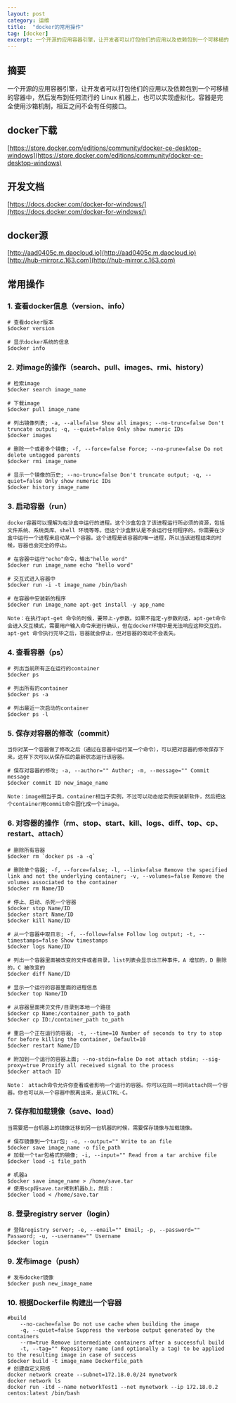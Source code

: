 ```yaml
---
layout: post
category: 运维
title:  "docker的常用操作"
tag: [docker]
excerpt: 一个开源的应用容器引擎，让开发者可以打包他们的应用以及依赖包到一个可移植的容器中，然后发布到任何流行的 Linux 机器上，也可以实现虚拟化。容器是完全使用沙箱机制，相互之间不会有任何接口。
---
```


## 摘要

一个开源的应用容器引擎，让开发者可以打包他们的应用以及依赖包到一个可移植的容器中，然后发布到任何流行的 Linux 机器上，也可以实现虚拟化。容器是完全使用沙箱机制，相互之间不会有任何接口。

## docker下载

[https://store.docker.com/editions/community/docker-ce-desktop-windows](https://store.docker.com/editions/community/docker-ce-desktop-windows)

## 开发文档

[https://docs.docker.com/docker-for-windows/](https://docs.docker.com/docker-for-windows/)

## docker源

[http://aad0405c.m.daocloud.io](http://aad0405c.m.daocloud.io)
[http://hub-mirror.c.163.com](http://hub-mirror.c.163.com)

## 常用操作

### 1. 查看docker信息（version、info）

```shell
# 查看docker版本
$docker version

# 显示docker系统的信息
$docker info
```

### 2. 对image的操作（search、pull、images、rmi、history）

```shell
# 检索image
$docker search image_name

# 下载image
$docker pull image_name

# 列出镜像列表; -a, --all=false Show all images; --no-trunc=false Don't truncate output; -q, --quiet=false Only show numeric IDs
$docker images

# 删除一个或者多个镜像; -f, --force=false Force; --no-prune=false Do not delete untagged parents
$docker rmi image_name

# 显示一个镜像的历史; --no-trunc=false Don't truncate output; -q, --quiet=false Only show numeric IDs
$docker history image_name
```

### 3. 启动容器（run）

```shell
docker容器可以理解为在沙盒中运行的进程。这个沙盒包含了该进程运行所必须的资源，包括文件系统、系统类库、shell 环境等等。但这个沙盒默认是不会运行任何程序的。你需要在沙盒中运行一个进程来启动某一个容器。这个进程是该容器的唯一进程，所以当该进程结束的时候，容器也会完全的停止。

# 在容器中运行"echo"命令，输出"hello word"
$docker run image_name echo "hello word"

# 交互式进入容器中
$docker run -i -t image_name /bin/bash

# 在容器中安装新的程序
$docker run image_name apt-get install -y app_name

Note：在执行apt-get 命令的时候，要带上-y参数。如果不指定-y参数的话，apt-get命令会进入交互模式，需要用户输入命令来进行确认，但在docker环境中是无法响应这种交互的。apt-get 命令执行完毕之后，容器就会停止，但对容器的改动不会丢失。
```

### 4. 查看容器（ps）

```shell
# 列出当前所有正在运行的container
$docker ps

# 列出所有的container
$docker ps -a

# 列出最近一次启动的container
$docker ps -l
```

### 5. 保存对容器的修改（commit）

```shell
当你对某一个容器做了修改之后（通过在容器中运行某一个命令），可以把对容器的修改保存下来，这样下次可以从保存后的最新状态运行该容器。

# 保存对容器的修改; -a, --author="" Author; -m, --message="" Commit message
$docker commit ID new_image_name

Note：image相当于类，container相当于实例，不过可以动态给实例安装新软件，然后把这个container用commit命令固化成一个image。
```

### 6. 对容器的操作（rm、stop、start、kill、logs、diff、top、cp、restart、attach）

```shell
# 删除所有容器
$docker rm `docker ps -a -q`

# 删除单个容器; -f, --force=false; -l, --link=false Remove the specified link and not the underlying container; -v, --volumes=false Remove the volumes associated to the container
$docker rm Name/ID

# 停止、启动、杀死一个容器
$docker stop Name/ID
$docker start Name/ID
$docker kill Name/ID

# 从一个容器中取日志; -f, --follow=false Follow log output; -t, --timestamps=false Show timestamps
$docker logs Name/ID

# 列出一个容器里面被改变的文件或者目录，list列表会显示出三种事件，A 增加的，D 删除的，C 被改变的
$docker diff Name/ID

# 显示一个运行的容器里面的进程信息
$docker top Name/ID

# 从容器里面拷贝文件/目录到本地一个路径
$docker cp Name:/container_path to_path
$docker cp ID:/container_path to_path

# 重启一个正在运行的容器; -t, --time=10 Number of seconds to try to stop for before killing the container, Default=10
$docker restart Name/ID

# 附加到一个运行的容器上面; --no-stdin=false Do not attach stdin; --sig-proxy=true Proxify all received signal to the process
$docker attach ID

Note： attach命令允许你查看或者影响一个运行的容器。你可以在同一时间attach同一个容器。你也可以从一个容器中脱离出来，是从CTRL-C。
```

### 7. 保存和加载镜像（save、load）

```shell
当需要把一台机器上的镜像迁移到另一台机器的时候，需要保存镜像与加载镜像。

# 保存镜像到一个tar包; -o, --output="" Write to an file
$docker save image_name -o file_path
# 加载一个tar包格式的镜像; -i, --input="" Read from a tar archive file
$docker load -i file_path

# 机器a
$docker save image_name > /home/save.tar
# 使用scp将save.tar拷到机器b上，然后：
$docker load < /home/save.tar
```

### 8. 登录registry server（login）

```shell
# 登陆registry server; -e, --email="" Email; -p, --password="" Password; -u, --username="" Username
$docker login
```

### 9. 发布image（push）

```shell
# 发布docker镜像
$docker push new_image_name
```

### 10. 根据Dockerfile 构建出一个容器

```shell
#build
    --no-cache=false Do not use cache when building the image
    -q, --quiet=false Suppress the verbose output generated by the containers
    --rm=true Remove intermediate containers after a successful build
    -t, --tag="" Repository name (and optionally a tag) to be applied to the resulting image in case of success
$docker build -t image_name Dockerfile_path
# 创建自定义网络
docker network create --subnet=172.18.0.0/24 mynetwork
docker network ls
docker run -itd --name networkTest1 --net mynetwork --ip 172.18.0.2 centos:latest /bin/bash
```

